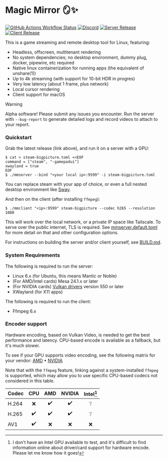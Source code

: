 # Magic Mirror 🪞✨
[![GitHub Actions Workflow Status](https://img.shields.io/github/actions/workflow/status/colinmarc/magic-mirror/tests.yaml)](https://github.com/colinmarc/magic-mirror/actions/workflows/tests.yaml)
[![Discord](https://img.shields.io/discord/1284975819222945802?style=flat&label=discord&color=7289DA)](https://discord.gg/v22G644DzS)
[![Server Release](https://img.shields.io/github/v/release/colinmarc/magic-mirror?filter=mmserver*&display_name=tag&label=download)](https://github.com/colinmarc/magic-mirror/releases/tag/mmserver-v0.5.5)
[![Client Release](https://img.shields.io/github/v/release/colinmarc/magic-mirror?filter=mmclient*&display_name=tag&label=download)](https://github.com/colinmarc/magic-mirror/releases/tag/mmclient-v0.4.1)

This is a game streaming and remote desktop tool for Linux, featuring:

 - Headless, offscreen, multitenant rendering
 - No system dependencies; no desktop environment, dummy plug, docker, pipewire, etc required
 - Native linux containerization for running apps (the equivalent of unshare(1))
 - Up to 4k streaming (with support for 10-bit HDR in progres)
 - Very low latency (about 1 frame, plus network)
 - Local cursor rendering
 - Client support for macOS

> [!WARNING]
> Alpha software! Please submit any issues you encounter. Run the server with `--bug-report` to generate detailed logs and record videos to attach to your report.

### Quickstart

Grab the latest release (link above), and run it on a server with a GPU:

```shell
$ cat > steam-bigpicture.toml <<EOF
command = ["steam", "-gamepadui"]
xwayland = true
EOF
$ ./mmserver --bind "<your local ip>:9599" -i steam-bigpicture.toml
```

You can replace steam with your app of choice, or even a full nested desktop environment like [Sway](https://swaywm.org/).

And then on the client (after installing `ffmpeg`):

```shell
$ ./mmclient "<ip>:9599" steam-bigpicture --codec h265 --resolution 1080
```

This will work over the local network, or a private IP space like Tailscale. To serve over the public internet, TLS is required. See [mmserver.default.toml](mmserver.default.toml) for more detail on that and other configuration options.

For instructions on building the server and/or client yourself, see [BUILD.md](BUILD.md).


### System Requirements

The following is required to run the server:

 - Linux 6.x (for Ubuntu, this means Mantic or Noble)
 - (For AMD/Intel cards) Mesa 24.1.x or later
 - (For NVIDIA cards) [Vulkan drivers](https://developer.nvidia.com/vulkan-driver) version 550 or later
 - XWayland (for X11 apps)

The following is required to run the client:

 - Ffmpeg 6.x

### Encoder support

Hardware encoding, based on Vulkan Video, is needed to get the best performance and latency. CPU-based encode is available as a fallback, but it's much slower.

To see if your GPU supports video encoding, see the following matrix for your vendor: [AMD](https://en.wikipedia.org/wiki/Unified_Video_Decoder#Format_support) • [NVIDIA](https://developer.nvidia.com/video-encode-and-decode-gpu-support-matrix-new)

Note that with the `ffmpeg` feature, linking against a system-installed `ffmpeg` is supported, which may allow you to use specific CPU-based codecs not considered in this table.

| Codec | CPU | AMD | NVIDIA | Intel[^1] |
| ----- | :-: | :-: | :----: | :---: |
| H.264 |  ❌ |  ✔️  |   ✔️    |   ❔  |
| H.265 |  ✔️  |  ✔️  |   ✔️    |   ❔  |
|  AV1  |  ✔️  |  ❌ |   ❌   |   ❌  |

[^1]: I don't have an Intel GPU available to test, and it's difficult to find information online about driver/card support for hardware encode. Please let me know how it goes!
